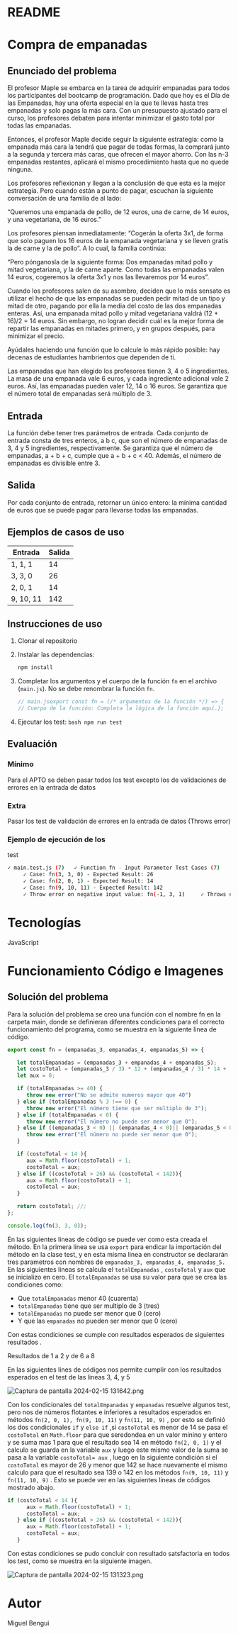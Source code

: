 # README

# Compra de empanadas

## Enunciado del problema

El profesor Maple se embarca en la tarea de adquirir empanadas para
todos los participantes del bootcamp de programación. Dado que hoy es el
Día de las Empanadas, hay una oferta especial en la que te llevas hasta
tres empanadas y solo pagas la más cara. Con un presupuesto ajustado
para el curso, los profesores debaten para intentar minimizar el gasto
total por todas las empanadas.

Entonces, el profesor Maple decide seguir la siguiente estrategia:
como la empanada más cara la tendrá que pagar de todas formas, la
comprará junto a la segunda y tercera más caras, que ofrecen el mayor
ahorro. Con las n-3 empanadas restantes, aplicará el mismo procedimiento
hasta que no quede ninguna.

Los profesores reflexionan y llegan a la conclusión de que esta es la
mejor estrategia. Pero cuando están a punto de pagar, escuchan la
siguiente conversación de una familia de al lado:

“Queremos una empanada de pollo, de 12 euros, una de carne, de 14
euros, y una vegetariana, de 16 euros.”

Los profesores piensan inmediatamente: “Cogerán la oferta 3x1, de
forma que solo paguen los 16 euros de la empanada vegetariana y se
lleven gratis la de carne y la de pollo”. A lo cual, la familia
continúa:

“Pero pónganosla de la siguiente forma: Dos empanadas mitad pollo y
mitad vegetariana, y la de carne aparte. Como todas las empanadas valen
14 euros, cogeremos la oferta 3x1 y nos las llevaremos por 14
euros”.

Cuando los profesores salen de su asombro, deciden que lo más sensato
es utilizar el hecho de que las empanadas se pueden pedir mitad de un
tipo y mitad de otro, pagando por ella la media del costo de las dos
empanadas enteras. Así, una empanada mitad pollo y mitad vegetariana
valdrá (12 + 16)/2 = 14 euros. Sin embargo, no logran decidir cuál es la
mejor forma de repartir las empanadas en mitades primero, y en grupos
después, para minimizar el precio.

Ayúdales haciendo una función que lo calcule lo más rápido posible:
hay decenas de estudiantes hambrientos que dependen de ti.

Las empanadas que han elegido los profesores tienen 3, 4 o 5
ingredientes. La masa de una empanada vale 6 euros, y cada ingrediente
adicional vale 2 euros. Así, las empanadas pueden valer 12, 14 o 16
euros. Se garantiza que el número total de empanadas será múltiplo de
3.

## Entrada

La función debe tener tres parámetros de entrada. Cada conjunto de
entrada consta de tres enteros, a b c, que son el número de empanadas de
3, 4 y 5 ingredientes, respectivamente. Se garantiza que el número de
empanadas, a + b + c, cumple que a + b + c < 40. Además, el número de
empanadas es divisible entre 3.

## Salida

Por cada conjunto de entrada, retornar un único entero: la mínima
cantidad de euros que se puede pagar para llevarse todas las
empanadas.

## Ejemplos de casos de uso

| Entrada | Salida |
| --- | --- |
| 1, 1, 1 | 14 |
| 3, 3, 0 | 26 |
| 2, 0, 1 | 14 |
| 9, 10, 11 | 142 |

## Instrucciones de uso

1. Clonar el repositorio
2. Instalar las dependencias:
    
    ```bash
    npm install
    ```
    
3. Completar los argumentos y el cuerpo de la función
`fn` en el archivo (`main.js`). No se debe
renombrar la función `fn`.
    
    ```jsx
    // main.jsexport const fn = (/* argumentos de la función */) => {
    // Cuerpo de la función: Completa la lógica de la función aquí.};
    ```
    
4. Ejecutar los test: `bash npm run test`

## Evaluación

### Mínimo

Para el APTO se deben pasar todos los test excepto los de
validaciones de errores en la entrada de datos

### Extra

Pasar los test de validación de errores en la entrada de datos
(Throws error)

### Ejemplo de ejecución de los
test

```bash
✓ main.test.js (7)   ✓ Function fn - Input Parameter Test Cases (7)     ✓ Case: fn(1, 1, 1) - Expected Result: 14
     ✓ Case: fn(3, 3, 0) - Expected Result: 26
     ✓ Case: fn(2, 0, 1) - Expected Result: 14
     ✓ Case: fn(9, 10, 11) - Expected Result: 142
     ✓ Throw error on negative input value: fn(-1, 3, 1)     ✓ Throws error when the total sum of inputs (2+2+1) is not a multiple of 3: fn(2, 2, 1)     ✓ Throws error when the total sum of inputs (15+15+20) is not less than 40: fn(15, 15, 20)
```

# Tecnologías

JavaScript

# Funcionamiento Código e Imagenes

## Solución del problema

Para la solución del problema se creo una función con el nombre fn en la carpeta main, donde se definieran diferentes condiciones para el correcto funcionamiento del programa, como se muestra en la siguiente linea de código.

```jsx
export const fn = (empanadas_3, empanadas_4, empanadas_5) => {

   let totalEmpanadas = (empanadas_3 + empanadas_4 + empanadas_5);
   let costoTotal = (empanadas_3 / 3) * 12 + (empanadas_4 / 3) * 14 + (empanadas_5 / 3) * 16;
   let aux = 0;

   if (totalEmpanadas >= 40) {
      throw new error("No se admite numeros mayor que 40")
   } else if (totalEmpanadas % 3 !== 0) {
      throw new error("El número tiene que ser multiplo de 3");
   } else if (totalEmpanadas < 0) {
      throw new error("El número no puede ser menor que 0");
   } else if ((empanadas_3 < 0) || (empanadas_4 < 0)|| (empanadas_5 < 0)) {
      throw new error("El número no puede ser menor que 0");
   }

   if (costoTotal < 14 ){
      aux = Math.floor(costoTotal) + 1;
      costoTotal = aux;
   } else if ((costoTotal > 26) && (costoTotal < 142)){
      aux = Math.floor(costoTotal) + 1;
      costoTotal = aux;
   } 

   return costoTotal; //;
};

console.log(fn(3, 3, 0));
```

En las siguientes lineas de código se puede ver como esta creada el método. En la primera linea se usa `export` para endicar la importación del método en la clase test, y en esta misma linea en constructor se declararán tres parametros con nombres de `empanadas_3, empanadas_4, empanadas_5.` En las siguientes lineas se calcula el `totalEmpanadas` , `costoTotal`  y `aux` que se inicializo en cero. El `totalEmpanadas` se usa su valor para que se crea las condiciones como:

- Que  `totalEmpanadas` menor 40 (cuarenta)
- `totalEmpanadas` tiene que ser multiplo de 3 (tres)
- `totalEmpanadas` no puede ser menor que 0 (cero)
- Y que las `empanadas` no pueden ser menor que 0 (cero)

Con estas condiciones se cumple con resultados esperados de siguientes resultados .

Resultados de 1 a 2 y de 6 a 8

En las siguientes lines de códigos nos permite cumplir con los resultados esperados en el test de las lineas 3, 4, y 5

![Captura de pantalla 2024-02-15 131642.png](README%203425538632a74fc5bb9e924d0c04bc13/Captura_de_pantalla_2024-02-15_131642.png)

Con los condicionales del `totalEmpanadas` y `empanadas` resuelve algunos test, pero nos de números flotantes e inferiores a resultados esperados en métodos `fn(2, 0, 1), fn(9, 10, 11)` y `fn(11, 10, 9)` , por esto se definió los dos condicionales `if` y `else if` ,si  `costoTotal`  es menor de 14 se pasa el `costoTotal` en `Math.floor` para que seredondea en un valor minino y entero y se suma mas 1 para que el resultado sea 14 en método `fn(2, 0, 1)` y el calculo se guarda en la variable `aux` y luego este mismo valor de la suma se pasa a la variable `costoTotal= aux` , luego en la  siguiente condición si el `costoTotal` es mayor de 26 y menor que 142 se hace nuevamente el mismo calculo para que el resultado sea 139 o 142 en los métodos `fn(9, 10, 11)` y `fn(11, 10, 9)` . Esto se puede ver en las siguientes lineas de códigos mostrado abajo.

```jsx
if (costoTotal < 14 ){
      aux = Math.floor(costoTotal) + 1;
      costoTotal = aux;
   } else if ((costoTotal > 26) && (costoTotal < 142)){
      aux = Math.floor(costoTotal) + 1;
      costoTotal = aux;
   } 
```

 Con estas condiciones se pudo concluir con resultado satsfactoria en todos los test, como se muestra en la siguiente imagen.

![Captura de pantalla 2024-02-15 131323.png](README%203425538632a74fc5bb9e924d0c04bc13/Captura_de_pantalla_2024-02-15_131323.png)

# Autor

Miguel Bengui
